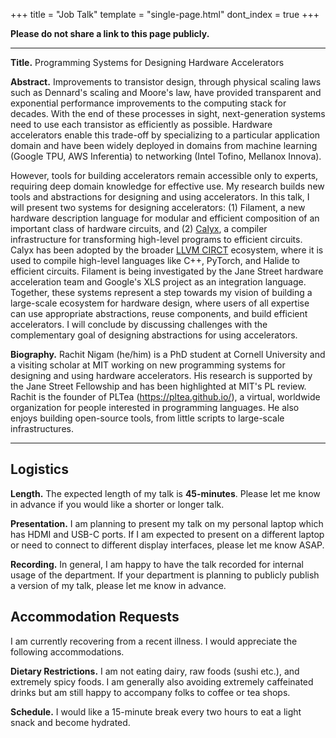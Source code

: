 +++
title = "Job Talk"
template = "single-page.html"
dont_index = true
+++

**Please do not share a link to this page publicly.**

-----

**Title.** Programming Systems for Designing Hardware Accelerators

**Abstract.**
Improvements to transistor design, through physical scaling laws such as Dennard's scaling and Moore's law, have provided transparent and exponential performance improvements to the computing stack for decades.
With the end of these processes in sight, next-generation systems need to use each transistor as efficiently as possible.
Hardware accelerators enable this trade-off by specializing to a particular application domain and have been widely deployed in domains from machine learning (Google TPU, AWS Inferentia) to networking (Intel Tofino, Mellanox Innova).


However, tools for building accelerators remain accessible only to experts, requiring deep domain knowledge for effective use.
My research builds new tools and abstractions for designing and using accelerators. In this talk, I will present two systems for designing accelerators: (1) Filament, a new hardware description language for modular and efficient composition of an important class of hardware circuits, and (2) [Calyx](https://calyxir.org), a compiler infrastructure for transforming high-level programs to efficient circuits.
Calyx has been adopted by the broader [LLVM CIRCT](https://circt.llvm.org/) ecosystem, where it is used to compile high-level languages like C++, PyTorch, and Halide to efficient circuits.
Filament is being investigated by the Jane Street hardware acceleration team and Google's XLS project as an integration language.
Together, these systems represent a step towards my vision of building a large-scale ecosystem for hardware design, where users of all expertise can use appropriate abstractions, reuse components, and build efficient accelerators.
I will conclude by discussing challenges with the complementary goal of designing abstractions for using accelerators.


**Biography.** Rachit Nigam (he/him) is a PhD student at Cornell University and a visiting scholar at MIT working on new programming systems for designing and using hardware accelerators. His research is supported by the Jane Street Fellowship and has been highlighted at MIT's PL review. Rachit is the founder of PLTea (https://pltea.github.io/), a virtual, worldwide organization for people interested in programming languages.
He also enjoys building open-source tools, from little scripts to large-scale infrastructures.

-----

## Logistics

**Length.** The expected length of my talk is **45-minutes**. Please let me know in advance if you would like a shorter or longer talk.

**Presentation.** I am planning to present my talk on my personal laptop which has HDMI and USB-C ports. If I am expected to present on a different laptop or need to connect to different display interfaces, please let me know ASAP.

**Recording.** In general, I am happy to have the talk recorded for internal usage of the department. If your department is planning to publicly publish a version of my talk, please let me know in advance.

## Accommodation Requests
I am currently recovering from a recent illness. I would appreciate the following accommodations.

**Dietary Restrictions.**
I am not eating dairy, raw foods (sushi etc.), and extremely spicy foods. I am generally also avoiding extremely caffeinated drinks but am still happy to accompany folks to coffee or tea shops.

**Schedule.**
I would like a 15-minute break every two hours to eat a light snack and become hydrated.